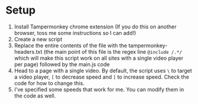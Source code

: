 # Setup

1. Install Tampermonkey chrome extension (If you do this on another browser, toss me some instructions so I can add!)
2. Create a new script
3. Replace the entire contents of the file with the tampermonkey-headers.txt (the main point of this file is the regex line `@include /.*/` which will make this script work on all sites with a single video player per page) followed by the main.js code
4. Head to a page with a single video. By default, the script uses `\` to target a video player, `[` to decrease speed and `]` to increase speed. Check the code for how to change this.
5. I've specified some speeds that work for me. You can modify them in the code as well. 
